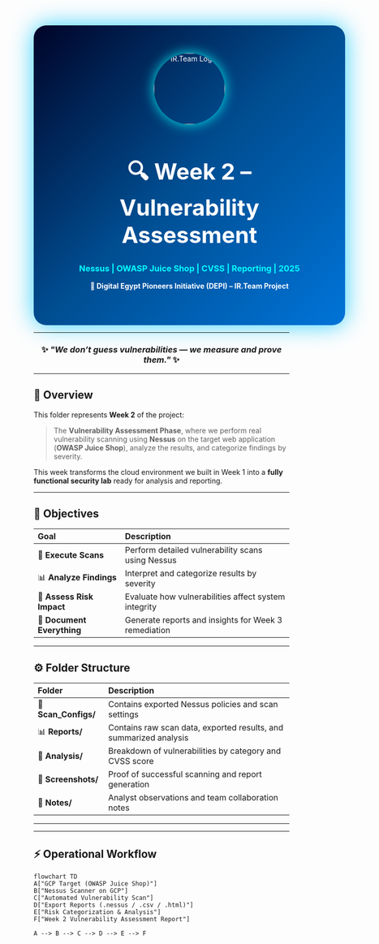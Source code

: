 <!-- =================== WEEK 2 | VULNERABILITY ASSESSMENT =================== -->
<div align="center" style="width:100%; padding:55px; border-radius:25px; background:linear-gradient(135deg,#000428,#004e92,#0074D9); color:white; box-shadow:0 0 45px rgba(0,200,255,0.8);">

  <img src="https://i.postimg.cc/mk3syMbn/cropped-circle-image-1-optimized-1000.png" width="140" style="border-radius:50%; box-shadow:0 0 25px rgba(0,255,255,0.9);" alt="IR.Team Logo"/>

  <h1 style="font-size:44px;">🔍 Week 2 – Vulnerability Assessment</h1>
  <h3 style="color:#00FFFF;">Nessus | OWASP Juice Shop | CVSS | Reporting | 2025</h3>
  <p><b>🔹 Digital Egypt Pioneers Initiative (DEPI) – IR.Team Project</b></p>
</div>

---

<div align="center">
  <h3>✨ <i>"We don’t guess vulnerabilities — we measure and prove them."</i> ✨</h3>
</div>

---

## 🧭 Overview

This folder represents **Week 2** of the project:  
> The **Vulnerability Assessment Phase**, where we perform real vulnerability scanning using **Nessus** on the target web application (**OWASP Juice Shop**), analyze the results, and categorize findings by severity.

This week transforms the cloud environment we built in Week 1 into a **fully functional security lab** ready for analysis and reporting.

---

## 🎯 Objectives

| Goal | Description |
|:------|:-------------|
| 🧩 **Execute Scans** | Perform detailed vulnerability scans using Nessus |
| 📊 **Analyze Findings** | Interpret and categorize results by severity |
| 🧠 **Assess Risk Impact** | Evaluate how vulnerabilities affect system integrity |
| 🧾 **Document Everything** | Generate reports and insights for Week 3 remediation |

---

## ⚙️ Folder Structure

| Folder | Description |
|:--------|:-------------|
| 📘 **Scan_Configs/** | Contains exported Nessus policies and scan settings |
| 📊 **Reports/** | Contains raw scan data, exported results, and summarized analysis |
| 🧾 **Analysis/** | Breakdown of vulnerabilities by category and CVSS score |
| 📂 **Screenshots/** | Proof of successful scanning and report generation |
| 📝 **Notes/** | Analyst observations and team collaboration notes |

---


---

## ⚡ Operational Workflow

```mermaid
flowchart TD
A["GCP Target (OWASP Juice Shop)"]
B["Nessus Scanner on GCP"]
C["Automated Vulnerability Scan"]
D["Export Reports (.nessus / .csv / .html)"]
E["Risk Categorization & Analysis"]
F["Week 2 Vulnerability Assessment Report"]

A --> B --> C --> D --> E --> F
